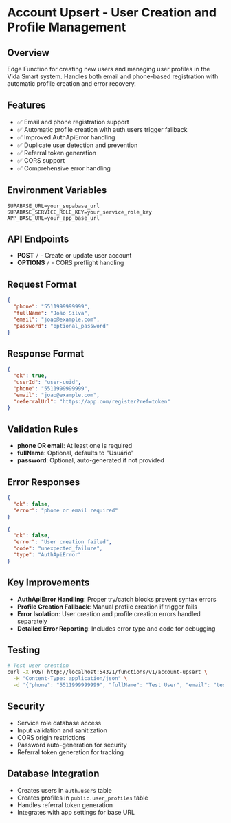# Account Upsert - User Creation and Profile Management

## Overview
Edge Function for creating new users and managing user profiles in the Vida Smart system. Handles both email and phone-based registration with automatic profile creation and error recovery.

## Features
- ✅ Email and phone registration support
- ✅ Automatic profile creation with auth.users trigger fallback
- ✅ Improved AuthApiError handling
- ✅ Duplicate user detection and prevention
- ✅ Referral token generation
- ✅ CORS support
- ✅ Comprehensive error handling

## Environment Variables
```env
SUPABASE_URL=your_supabase_url
SUPABASE_SERVICE_ROLE_KEY=your_service_role_key
APP_BASE_URL=your_app_base_url
```

## API Endpoints
- **POST** `/` - Create or update user account
- **OPTIONS** `/` - CORS preflight handling

## Request Format
```json
{
  "phone": "5511999999999",
  "fullName": "João Silva",
  "email": "joao@example.com",
  "password": "optional_password"
}
```

## Response Format
```json
{
  "ok": true,
  "userId": "user-uuid",
  "phone": "5511999999999",
  "email": "joao@example.com",
  "referralUrl": "https://app.com/register?ref=token"
}
```

## Validation Rules
- **phone OR email**: At least one is required
- **fullName**: Optional, defaults to "Usuário"
- **password**: Optional, auto-generated if not provided

## Error Responses
```json
{
  "ok": false,
  "error": "phone or email required"
}
```

```json
{
  "ok": false,
  "error": "User creation failed",
  "code": "unexpected_failure",
  "type": "AuthApiError"
}
```

## Key Improvements
- **AuthApiError Handling**: Proper try/catch blocks prevent syntax errors
- **Profile Creation Fallback**: Manual profile creation if trigger fails
- **Error Isolation**: User creation and profile creation errors handled separately
- **Detailed Error Reporting**: Includes error type and code for debugging

## Testing
```bash
# Test user creation
curl -X POST http://localhost:54321/functions/v1/account-upsert \
  -H "Content-Type: application/json" \
  -d '{"phone": "5511999999999", "fullName": "Test User", "email": "test@example.com"}'
```

## Security
- Service role database access
- Input validation and sanitization
- CORS origin restrictions
- Password auto-generation for security
- Referral token generation for tracking

## Database Integration
- Creates users in `auth.users` table
- Creates profiles in `public.user_profiles` table
- Handles referral token generation
- Integrates with app settings for base URL
